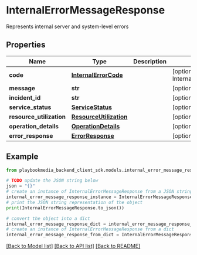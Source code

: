 # InternalErrorMessageResponse

Represents internal server and system-level errors

## Properties

Name | Type | Description | Notes
------------ | ------------- | ------------- | -------------
**code** | [**InternalErrorCode**](InternalErrorCode.md) |  | [optional] [default to InternalErrorCode.NO_INTERNAL_ERROR]
**message** | **str** |  | [optional] 
**incident_id** | **str** |  | [optional] 
**service_status** | [**ServiceStatus**](ServiceStatus.md) |  | [optional] 
**resource_utilization** | [**ResourceUtilization**](ResourceUtilization.md) |  | [optional] 
**operation_details** | [**OperationDetails**](OperationDetails.md) |  | [optional] 
**error_response** | [**ErrorResponse**](ErrorResponse.md) |  | [optional] 

## Example

```python
from playbookmedia_backend_client_sdk.models.internal_error_message_response import InternalErrorMessageResponse

# TODO update the JSON string below
json = "{}"
# create an instance of InternalErrorMessageResponse from a JSON string
internal_error_message_response_instance = InternalErrorMessageResponse.from_json(json)
# print the JSON string representation of the object
print(InternalErrorMessageResponse.to_json())

# convert the object into a dict
internal_error_message_response_dict = internal_error_message_response_instance.to_dict()
# create an instance of InternalErrorMessageResponse from a dict
internal_error_message_response_from_dict = InternalErrorMessageResponse.from_dict(internal_error_message_response_dict)
```
[[Back to Model list]](../README.md#documentation-for-models) [[Back to API list]](../README.md#documentation-for-api-endpoints) [[Back to README]](../README.md)


